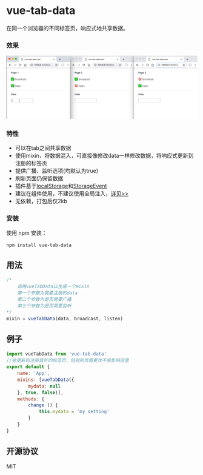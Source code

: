 vue-tab-data
==============================

在同一个浏览器的不同标签页，响应式地共享数据。

### 效果

![](./doc/vue-tab-data.gif)

###  特性


- 可以在tab之间共享数据
- 使用mixin，将数据混入，可直接像修改data一样修改数据，将响应式更新到注册的标签页
- 提供广播、监听选项(均默认为true)
- 刷新页面仍保留数据
- 插件基于[localStorage](https://note.youdao.com/)和[StorageEvent](https://developer.mozilla.org/en-US/docs/Web/API/StorageEvent)
- 建议在组件使用，不建议使用全局注入，[详见>>](https://cn.vuejs.org/v2/guide/mixins.html#%E5%85%A8%E5%B1%80%E6%B7%B7%E5%85%A5)
- 无依赖，打包后仅2kb

### 安装

使用 npm 安装：

```
npm install vue-tab-data
```

## 用法
```javascript
/* 
    调用vueTabData以生成一个mixin
    第一个参数为需要注册的data
    第二个参数为是否需要广播
    第三个参数为是否需要监听
*/
mixin = vueTabData(data, broadcast, listen)
```
## 例子
```javascript
import vueTabData from 'vue-tab-data'
//会更新到注册监听的标签页，但别的页面更改不会影响这里
export default {
    name: 'App',
    mixins: [vueTabData({
        mydata: null
    }, true, false)],
    methods: {
        change () {
            this.mydata = 'my setting'
        }
    }
}
```

## 开源协议

MIT
